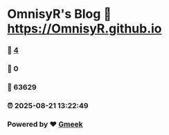 # OmnisyR's Blog :link: https://OmnisyR.github.io 
### :page_facing_up: [4](https://OmnisyR.github.io/tag.html) 
### :speech_balloon: 0 
### :hibiscus: 63629 
### :alarm_clock: 2025-08-21 13:22:49 
### Powered by :heart: [Gmeek](https://github.com/Meekdai/Gmeek)
